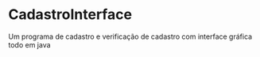 # CadastroInterface
Um programa de cadastro e verificação de cadastro com interface gráfica todo em java
